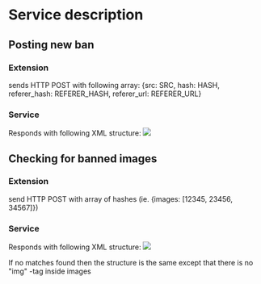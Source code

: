 # Service description

## Posting new ban

### Extension
sends HTTP POST with following array: {src: SRC, hash: HASH, referer_hash: REFERER_HASH, referer_url: REFERER_URL}

### Service
Responds with following XML structure:
<refuel>
    <images>
        <img src="SRC" hash="HASH" weight="WEIGHT" reporter_id="REPORTER_ID" reporter_name="REPORTER_NAME" />
    </images>
</refuel>

## Checking for banned images

### Extension
send HTTP POST with array of hashes (ie. {images: [12345, 23456, 34567]})

### Service
Responds with following XML structure:
<refuel>
    <images>
        <img src="SRC" hash="HASH" weight="WEIGHT" reporter_id="REPORTER_ID" reporter_name="REPORTER_NAME" />
    </images>
</refuel>

If no matches found then the structure is the same except that there is no "img" -tag inside images